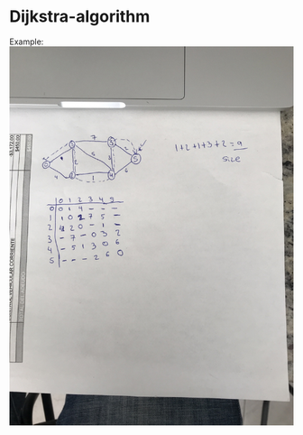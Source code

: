 # Dijkstra-algorithm
Example:
![alt text](https://github.com/tonyvazgar/Dijkstra-algorithm/blob/master/example%20working.jpeg?raw=true)
